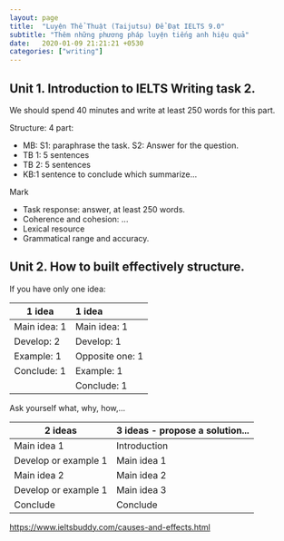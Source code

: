 ```yaml
---
layout: page
title:  "Luyện Thể Thuật (Taijutsu) Để Đạt IELTS 9.0"
subtitle: "Thêm những phương pháp luyện tiếng anh hiệu quả"
date:   2020-01-09 21:21:21 +0530
categories: ["writing"]
---
```


## Unit 1. Introduction to IELTS Writing task 2.

We should spend 40 minutes and write at least 250 words for this part.

Structure: 4 part:

- MB: S1: paraphrase the task. S2: Answer for the question.
- TB 1: 5 sentences
- TB 2: 5 sentences 
- KB:1 sentence to conclude which summarize...

Mark

- Task response: answer, at least 250 words.
- Coherence and cohesion: ...
- Lexical resource
- Grammatical range and accuracy.

## Unit 2. How to built effectively structure.

If you have only one idea:

| 1 idea       | 1 idea          |
| ------------ | :-------------- |
| Main idea: 1 | Main idea: 1    |
| Develop: 2   | Develop: 1      |
| Example: 1   | Opposite one: 1 |
| Conclude: 1  | Example: 1      |
|              | Conclude: 1     |

Ask yourself what, why, how,...

| 2 ideas              | 3 ideas - propose a solution... |
| -------------------- | :------------------------------ |
| Main idea 1          | Introduction                    |
| Develop or example 1 | Main idea 1                     |
| Main idea 2          | Main idea 2                     |
| Develop or example 1 | Main idea 3                     |
| Conclude             | Conclude                        |

https://www.ieltsbuddy.com/causes-and-effects.html